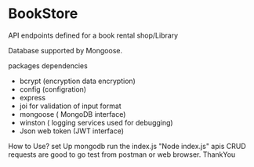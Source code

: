 # BookStore

API endpoints defined for a book rental shop/Library

Database supported by Mongoose.

packages dependencies
 - bcrypt (encryption data encryption)
 - config (configration)
 - express 
 - joi for validation of input format
 - mongoose ( MongoDB  interface)
 - winston ( logging services used for debugging)
 - Json web token (JWT interface)

How to Use?
set Up mongodb 
run  the index.js "Node index.js"
apis  CRUD requests are good to go  test from postman or web browser.
ThankYou


 

